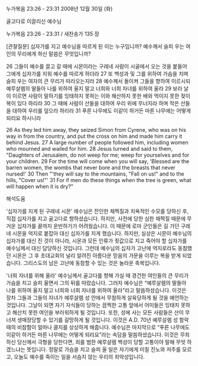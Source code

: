 누가복음 23:26 - 23:31 
2008년 12월 30일 (화)

골고다로 이끌리신 예수님



누가복음 23:26 - 23:31 / 새찬송가 135 장


[관찰질문]
십자가를 지고 예수님을 따르게 된 이는 누구입니까? 
예수께서 슬피 우는 여인의 무리에게 하신 말씀은 무엇입니까? 

26 그들이 예수를 끌고 갈 때에 시몬이라는 구레네 사람이 시골에서 오는 것을 붙들어 그에게 십자가를 지워 예수를 따르게 하더라 
27 또 백성과 및 그를 위하여 가슴을 치며 슬피 우는 여자의 큰 무리가 따라오는지라 
28 예수께서 돌이켜 그들을 향하여 이르시되 예루살렘의 딸들아 나를 위하여 울지 말고 너희와 너희 자녀를 위하여 울라 
29 보라 날이 이르면 사람이 말하기를 잉태하지 못하는 이와 해산하지 못한 배와 먹이지 못한 젖이 복이 있다 하리라 
30 그 때에 사람이 산들을 대하여 우리 위에 무너지라 하며 작은 산들을 대하여 우리를 덮으라 하리라 
31 푸른 나무에도 이같이 하거든 마른 나무에는 어떻게 되리요 하시니라

26 As they led him away, they seized Simon from Cyrene, who was on his way in from the country, and put the cross on him and made him carry it behind Jesus. 
27 A large number of people followed him, including women who mourned and wailed for him.
28 Jesus turned and said to them, "Daughters of Jerusalem, do not weep for me; weep for yourselves and for your children. 
29 For the time will come when you will say, 'Blessed are the barren women, the wombs that never bore and the breasts that never nursed!' 
30 Then "'they will say to the mountains, "Fall on us!" and to the hills, "Cover us!"' 
31 For if men do these things when the tree is green, what will happen when it is dry?"

해석도움





'십자가를 지게 된 구레네 시몬'
 예수님은 잔인한 채찍질과 치욕적인 수모를 당하신 후, 직접 십자가를 지고 골고다로 향하셨습니다. 하지만, 사전에 당한 심한 채찍질 때문에 무거운 십자가를 끝까지 운반하기가 어려웠습니다. 이 때문에 로마 군인들은 길 가던 구레네 시몬을 억지로 붙잡아 대신 십자가를 지게 했습니다. 하지만, 실상은 시몬이 예수님의 십자가를 대신 진 것이 아니라, 시몬과 모든 인류가 죗값으로 지고 죽어야 할 십자가를 예수님께서 대신 담당하신 것입니다. 그런데 예수님의 십자가 고난에 억지로라도 동참했던 시몬은 그 후 초대교회의 널리 알려진 아름다운 믿음의 가문을 이루는 복을 받게 되었습니다. 그리스도의 남은 고난에 동참할 수 있는 것은 놀라운 축복입니다.  

'너희 자녀를 위해 울라'
 예수님께서 골고다를 향해 가실 때 경건한 여인들의 큰 무리가 가슴을 치고 슬피 울면서 그의 뒤를 따랐습니다. 그러자 예수님은 “예루살렘의 딸들아 나를 위하여 울지 말고 너희와 너희 자녀를 위하여 울라”라고 말씀하셨습니다. 이것은 장차 그들과 그들의 자녀가 예루살렘 성 안에서 무참하게 살육당하게 될 것을 예언하는 것입니다. 그날이 되면 자기 자식들이 당하는 끔찍한 고통 앞에서 어미들은 잉태치 못하고 해산치 못한 여인을 부러워하게 될 것입니다. 또한, 성에 사는 모든 사람들은 산이 무너져 생매장당할 수 있기를 갈망하게 될 것입니다. 이것은 A.D. 70년 예루살렘 성 함락 때의 비참함이 얼마나 클지를 상상하게 해줍니다. 예수님은 마지막으로 “푸른 나무에도 이같이 하거든 마른 나무에는 어떻게 되리요”라는 속담을 말씀하셨습니다. 이것은 무죄하신 당신께서 극형을 당한다면, 죄를 범한 예루살렘 백성이 당할 고통이야 말해 무엇 하겠느냐는 뜻입니다. 정말로 가슴을 치고 슬피 울 일은 자기에게 미칠 진노와 저주를 모르고, 오늘도 예수를 죽이는 일을 서슴지 않는 우리의 죄악성입니다.